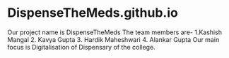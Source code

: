 # DispenseTheMeds.github.io
Our project name is DispenseTheMeds
The team members are-
1.Kashish Mangal
2. Kavya Gupta
3. Hardik Maheshwari
4. Alankar Gupta
Our main focus is Digitalisation of Dispensary of the college.
